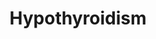 ---
title: Hypothyroidism
crosslinks:
- thethyroidmadness
- keto
- Fitness
- fatpeoplestories
- PCOS
- CBD
- Serendipity
- xxketo
- Testosterone
- loseit
- AsianBeauty
- Stoicism
- todayilearned
- FancyFollicles
- vegetarianketo
---